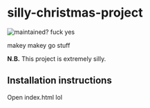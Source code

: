 # silly-christmas-project

![maintained? fuck yes](https://img.shields.io/badge/maintained%3F-fuck_yes-green.svg?style=flat)

makey makey go stuff

**N.B.** This project is extremely silly.

## Installation instructions

Open index.html lol
